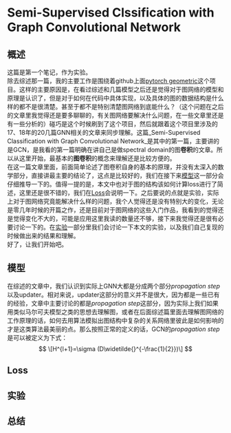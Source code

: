 # Semi-Supervised Clssification with Graph Convolutional Network

## 概述
  
这篇是第一个笔记，作为实验。  
    除去综述那一篇，我的主要工作是围绕着github上面[pytorch geometric](https://github.com/rusty1s/pytorch_geometric)这个项目。这样的主要原因是，在看过综述和几篇模型之后还是觉得对于图网络的模型和原理是认识了，但是对于如何在代码中具体实现，以及具体的图的数据结构是什么样的都不是很清楚。甚至于都不是特别清楚图网络到底能什么？（这个问题在之后的文章里我觉得还是要多聊聊的，有关图网络要解决什么问题，在一些文章里还是有一些分析的）碰巧是这个时候刷到了这个项目，然后就跟着这个项目里涉及的17、18年的20几篇GNN相关的文章来同步理解。这篇_Semi-Supervised Classification with Graph Convolutional Network_是其中的第一篇，主要讲的是GCN，是我看的第一篇明确在讲自己是做spectral domain的图**卷积**的文章。所以从这里开始，最基本的**图卷积**的概念来理解还是比较方便的。    
    在这一篇文章里面，前面简单论述了图卷积自身的基本的原理，并没有太深入的数学部分，直接讲最主要的结论了，这点是比较好的，我们在接下来[模型](##模型)这一部分会仔细推导一下的。值得一提的是，本文中也对于图的结构该如何计算loss进行了简述，这里还是很不错的，我们在[Loss](##Loss)会说明一下。之后要说的点就是实验，实际上对于图网络究竟能解决什么样的问题，我个人觉得还是没有特别大的变化，无论是零几年时候的开篇之作，还是目前对于图网络的这些入门作品，我看到的觉得还是觉得变化不大的，可能是应用这里我读的数量还不够，接下来我觉得还是很有必要讨论一下的。在[实验](##实验)一部分里我们会讨论一下本文的实验，以及我们自己复现的时候做出来的结果和理解。  
    好了，让我们开始吧。  

## 模型

在综述的文章中，我们认识到实际上GNN大都是分成两个部分*propagation step*以及updater。相对来说，updater这部分的意义并不是很大，因为都是一些已有的经验，文章中主要讨论的都是*propagation step*这部分，因为实际上我们如果用类似马尔可夫模型之类的思想去理解图，或者在后面综述篇里面去理解图网络的工作原理的话，如何去用算法模拟出图结构中复杂的关系网络里彼此是如何影响的才是这类算法最美丽的点。那么按照正常的定义的话，GCN的*propagation step*是可以被定义为下式：
$$ \[H^{l+1}=\sigma (D\widetilde{}^{-\frac{1}{2}})\] $$
## Loss

## 实验

## 总结
